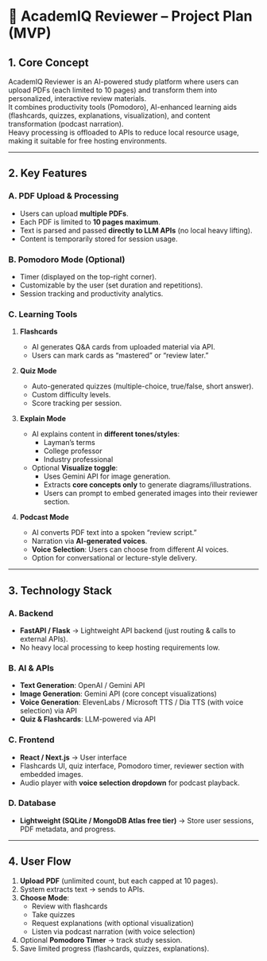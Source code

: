 # 📘 AcademIQ Reviewer – Project Plan (MVP)

## 1. Core Concept
AcademIQ Reviewer is an AI-powered study platform where users can upload PDFs (each limited to 10 pages) and transform them into personalized, interactive review materials.  
It combines productivity tools (Pomodoro), AI-enhanced learning aids (flashcards, quizzes, explanations, visualization), and content transformation (podcast narration).  
Heavy processing is offloaded to APIs to reduce local resource usage, making it suitable for free hosting environments.

---

## 2. Key Features

### A. PDF Upload & Processing
- Users can upload **multiple PDFs**.  
- Each PDF is limited to **10 pages maximum**.  
- Text is parsed and passed **directly to LLM APIs** (no local heavy lifting).  
- Content is temporarily stored for session usage.  

### B. Pomodoro Mode (Optional)
- Timer (displayed on the top-right corner).  
- Customizable by the user (set duration and repetitions).  
- Session tracking and productivity analytics.  

### C. Learning Tools
1. **Flashcards**  
   - AI generates Q&A cards from uploaded material via API.  
   - Users can mark cards as “mastered” or “review later.”  

2. **Quiz Mode**  
   - Auto-generated quizzes (multiple-choice, true/false, short answer).  
   - Custom difficulty levels.  
   - Score tracking per session.  

3. **Explain Mode**  
   - AI explains content in **different tones/styles**:  
     - Layman’s terms  
     - College professor  
     - Industry professional  
   - Optional **Visualize toggle**:  
     - Uses Gemini API for image generation.  
     - Extracts **core concepts only** to generate diagrams/illustrations.  
     - Users can prompt to embed generated images into their reviewer section.   

4. **Podcast Mode**  
   - AI converts PDF text into a spoken “review script.”  
   - Narration via **AI-generated voices**.  
   - **Voice Selection**: Users can choose from different AI voices.   
   - Option for conversational or lecture-style delivery.  

---

## 3. Technology Stack

### A. Backend
- **FastAPI / Flask** → Lightweight API backend (just routing & calls to external APIs).  
- No heavy local processing to keep hosting requirements low.  

### B. AI & APIs
- **Text Generation**: OpenAI / Gemini API  
- **Image Generation**: Gemini API (core concept visualizations)  
- **Voice Generation**: ElevenLabs / Microsoft TTS / Dia TTS (with voice selection) via API 
- **Quiz & Flashcards**: LLM-powered via API  

### C. Frontend
- **React / Next.js** → User interface  
- Flashcards UI, quiz interface, Pomodoro timer, reviewer section with embedded images.  
- Audio player with **voice selection dropdown** for podcast playback.  

### D. Database
- **Lightweight (SQLite / MongoDB Atlas free tier)** → Store user sessions, PDF metadata, and progress.  


---

## 4. User Flow

1. **Upload PDF** (unlimited count, but each capped at 10 pages).  
2. System extracts text → sends to APIs.  
3. **Choose Mode**:  
   - Review with flashcards  
   - Take quizzes  
   - Request explanations (with optional visualization)  
   - Listen via podcast narration (with voice selection)  
4. Optional **Pomodoro Timer** → track study session.  
5. Save limited progress (flashcards, quizzes, explanations).  
 